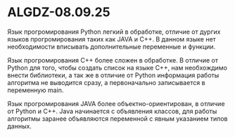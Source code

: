 # ALGDZ-08.09.25
Язык прогромирования Python легкий в обработке, отличие от дургих языков прогромирования таких как JAVA и C++. В данном языке нет необходимости вписывать дополнительные переменные и функции.

Язык прогромирования C++ более сложен в обработке. В отличие от Python для того, чтобы создать список на языке C++, нам необхождимо внести библиотеки, а так же в отличие от Python информация работы алгоритма не выводится сразу, а первоначально записывается в переменную main.

Язык прогромирования JAVA более объектно-ориентирован, в отличие от Python и C++. Java начинается с объявления классов, для работы алгоритмы заранее объявляются переменной с явным указанием типов данных.
